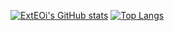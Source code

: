 [![ExtEOi's GitHub stats](https://github-readme-stats.vercel.app/api?username=ExtEOi&bg_color=30,e96443,904e95&title_color=fff&text_color=fff&icon_color=b8d200&show_icons=true&include_all_commits=true)](https://github.com/anuraghazra/github-readme-stats)
[![Top Langs](https://github-readme-stats.vercel.app/api/top-langs/?username=ExtEOi)](https://github.com/anuraghazra/github-readme-stats)
